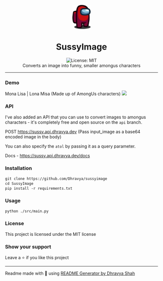 <div align="center">
<img src="https://raw.githubusercontent.com/Dhravya/SussyImage/master/amongus_images/Red.webp" width=60>
<h1 align="center">SussyImage</h1>
<img alt="License: MIT" src="https://img.shields.io/badge/License-MIT-blue.svg" />

<br/>
Converts an image into funny, smaller amongus characters
</div>


***

### Demo

Mona Lisa                 |  Lona Misa (Made up of AmongUs characters)
<img src="./output.png" width=800 />

### API
I've also added an API that you can use to convert images to amongus characters - it's completely free and open source on the `api` branch.

POST https://sussy.api.dhravya.dev  (Pass input_image as a base64 encoded image in the body)

You can also specify the `atol` by passing it as a query parameter.

Docs - https://sussy.api.dhravya.dev/docs


### Installation
```
git clone https://github.com/Dhravya/sussyimage
cd SussyImage
pip install -r requirements.txt
```

### Usage
```
python ./src/main.py
```

### License
This project is licensed under the MIT license
### Show your support
Leave a ⭐ if you like this project

***
Readme made with 💖 using [README Generator by Dhravya Shah](https://github.com/Dhravya/readme-generator)